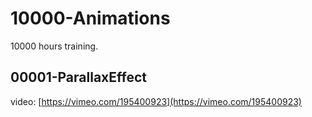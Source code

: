 # 10000-Animations
10000 hours training.

## 00001-ParallaxEffect

video: [https://vimeo.com/195400923](https://vimeo.com/195400923)

